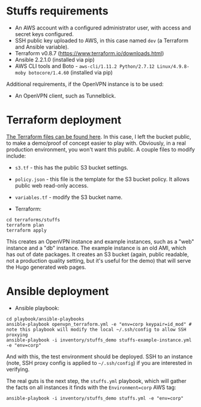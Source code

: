 # Stuffs requirements

- An AWS account with a configured administrator user, with access and secret keys configured.
- SSH public key uploaded to AWS, in this case named `dev` (a Terraform and Ansible variable).
- Terraform v0.8.7 (https://www.terraform.io/downloads.html)
- Ansible 2.2.1.0 (installed via pip)
- AWS CLI tools and Boto - `aws-cli/1.11.2 Python/2.7.12 Linux/4.9.8-moby botocore/1.4.60` (installed via pip)

Additional requirements, if the OpenVPN instance is to be used:

- An OpenVPN client, such as Tunnelblick.

# Terraform deployment

[The Terraform files can be found here](https://github.com/bonovoxly/terraforms/tree/master/stuffs). In this case, I left the bucket public, to make a demo/proof of concept easier to play with.  Obviously, in a real production environment, you won't want this public. A couple files to modify include:

- `s3.tf` - this has the public S3 bucket settings.  
- `policy.json` - this file is the template for the S3 bucket policy. It allows public web read-only access.
- `variables.tf` - modify the S3 bucket name.

- Terraform:

```
cd terraforms/stuffs
terraform plan
terraform apply
```

This creates an OpenVPN instance and example instances, such as a "web" instance and a "db" instance. The example instance is an old AMI, which has out of date packages. It creates an S3 bucket (again, public readable, not a production quality setting, but it's useful for the demo) that will serve the Hugo generated web pages.

# Ansible deployment

- Ansible playbook:

```
cd playbook/ansible-playbooks
ansible-playbook openvpn_terraform.yml -e "env=corp keypair=id_mod" # note this playbook will modify the local ~/.ssh/config to allow SSH proxying
ansible-playbook -i inventory/stuffs_demo stuffs-example-instance.yml -e "env=corp"
```

And with this, the test environment should be deployed.  SSH to an instance (note, SSH proxy config is applied to `~/.ssh/config`) if you are interested in verifying.

The real guts is the next step, the `stuffs.yml` playbook, which will gather the facts on all instances it finds with the `Environment=corp` AWS tag:

```
ansible-playbook -i inventory/stuffs_demo stuffs.yml -e "env=corp"
```
